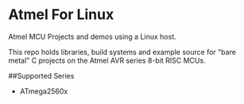 # Atmel For Linux
Atmel MCU Projects and demos using a Linux host.

This repo holds libraries, build systems and example source for "bare metal" C projects on the Atmel AVR series 8-bit RISC MCUs.

##Supported Series
- ATmega2560x


